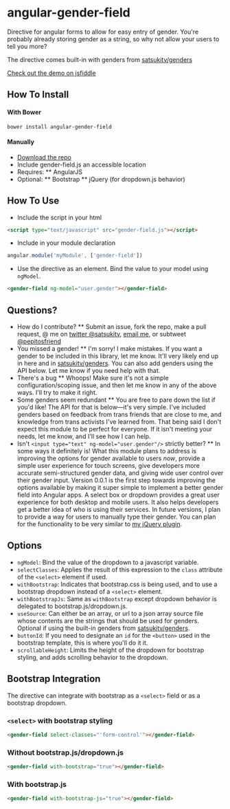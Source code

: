 # angular-gender-field
Directive for angular forms to allow for easy entry of gender. You're probably already storing gender as a string, so why not allow your users to tell you more?

The directive comes built-in with genders from [satsukitv/genders](https://github.com/satsukitv/genders)

[Check out the demo on jsfiddle](https://jsfiddle.net/satsukitv/mb6tmf3q/)

## How To Install

#### With Bower

`bower install angular-gender-field`

#### Manually

* [Download the repo](https://github.com/bower/bower.json-spec/archive/master.zip)
* Include gender-field.js an accessible location
* Requires:
** AngularJS
* Optional:
** Bootstrap
** jQuery (for dropdown.js behavior)

## How To Use
* Include the script in your html
```html
<script type="text/javascript" src="gender-field.js"></script>
```
* Include in your module declaration
```javascript
angular.module('myModule', ['gender-field'])
```
* Use the directive as an element. Bind the value to your model using `ngModel`.
```html
<gender-field ng-model="user.gender"></gender-field>
```

## Questions?
* How do I contribute?
** Submit an issue, fork the repo, make a pull request, @ me on [twitter @satsukitv](http://twitter.com/satsukitv), [email me](mailto:me@satsuki.tv), or subtweet [@pepitosfriend](http://twitter.com/pepitosfriend)
* You missed a gender!
** I'm sorry! I make mistakes. If you want a gender to be included in this library, let me know. It'll very likely end up in here and in [satsukitv/genders](https://github.com/satsukitv/genders). You can also add genders using the API below. Let me know if you need help with that.
* There's a bug
** Whoops! Make sure it's not a simple configuration/scoping issue, and then let me know in any of the above ways. I'll try to make it right. 
* Some genders seem redundant
** You are free to pare down the list if you'd like! The API for that is below&mdash;it's very simple. I've included genders based on feedback from trans friends that are close to me, and knowledge from trans activists I've learned from. That being said I don't expect this module to be perfect for everyone. If it isn't meeting your needs, let me know, and I'll see how I can help.
* Isn't `<input type="text" ng-model="user.gender"/>` strictly better?
** In some ways it definitely is! What this module plans to address is improving the options for gender available to users *now*, provide a simple user experience for touch screens, give developers more accurate semi-structured gender data, and giving wide user control over their gender input. Version 0.0.1 is the first step towards improving the options available by making it super simple to implement a better gender field into Angular apps. A select box or dropdown provides a great user experience for both desktop and mobile users. It also helps developers get a better idea of who is using their services. In future versions, I plan to provide a way for users to manually type their gender. You can plan for the functionality to be very similar to [my jQuery plugin](https://github.com/satsukitv/jQuery-genderField).

## Options
* `ngModel`: Bind the value of the dropdown to a javascript variable.
* `selectClasses`: Applies the result of this expression to the `class` attribute of the `<select>` element if used.
* `withBootstrap`: Indicates that bootstrap.css is being used, and to use a bootstrap dropdown instead of a `<select>` element.
* `withBootstrapJs`: Same as `withBootstrap` except dropdown behavior is delegated to bootstrap.js/dropdown.js.
* `useSource`: Can either be an array, or url to a json array source file whose contents are the strings that should be used for genders. Optional if using the built-in genders from [satsukitv/genders](https://github.com/satsukitv/genders).
* `buttonId`: If you need to designate an `id` for the `<button>` used in the bootstrap template, this is where you'll do it it.
* `scrollableHeight`: Limits the height of the dropdown for bootstrap styling, and adds scrolling behavior to the dropdown.

## Bootstrap Integration
The directive can integrate with bootstrap as a `<select>` field or as a bootstrap dropdown.

### `<select>` with bootstrap styling
```html
<gender-field select-classes="'form-control'"></gender-field>
```

### Without bootstrap.js/dropdown.js
```html
<gender-field with-bootstrap="true"></gender-field>
```

### With bootstrap.js
```html
<gender-field with-bootstrap-js="true"></gender-field>
```